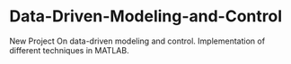 # Data-Driven-Modeling-and-Control
New Project On data-driven modeling and control. Implementation of different techniques in MATLAB.
